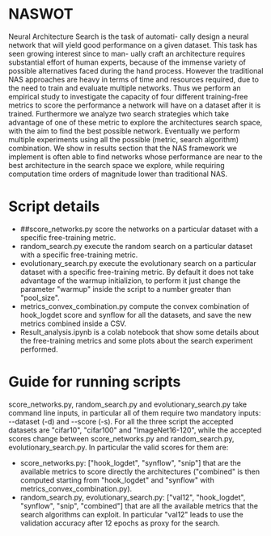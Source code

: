 # NASWOT
Neural Architecture Search is the task of automati-
cally design a neural network that will yield good performance on
a given dataset. This task has seen growing interest since to man-
ually craft an architecture requires substantial effort of human
experts, because of the immense variety of possible alternatives
faced during the hand process. However the traditional NAS
approaches are heavy in terms of time and resources required,
due to the need to train and evaluate multiple networks. Thus
we perform an empirical study to investigate the capacity of
four different training-free metrics to score the performance a
network will have on a dataset after it is trained. Furthermore we
analyze two search strategies which take advantage of one of these
metric to explore the architectures search space, with the aim to
find the best possible network. Eventually we perform multiple
experiments using all the possible (metric, search algorithm)
combination. We show in results section that the NAS framework
we implement is often able to find networks whose performance
are near to the best architecture in the search space we explore,
while requiring computation time orders of magnitude lower than
traditional NAS.

# Script details
- ##score_networks.py score the networks on a particular dataset with a specific free-training metric.
- random_search.py execute the random search on a particular dataset with a specific free-training metric.
- evolutionary_search.py execute the evolutionary search on a particular dataset with a specific free-training metric. By default it does not take advantage of the warmup initializion, to perform it just change the parameter "warmup" inside the script to a number greater than "pool_size".
- metrics_convex_combination.py compute the convex combination of hook_logdet score and synflow for all the datasets, and save the new metrics combined inside a CSV.
- Result_analysis.ipynb is a colab notebook that show some details about the free-training metrics and some plots about the search experiment performed.

# Guide for running scripts  
score_networks.py, random_search.py and evolutionary_search.py take command line inputs, in particular all of them require two mandatory inputs: --dataset (-d) and --score (-s). For all the three script the accepted datasets are "cifar10", "cifar100" and "ImageNet16-120", while the accepted scores change between score_networks.py and random_search.py, evolutionary_search.py.
In particular the valid scores for them are:
- score_networks.py: ["hook_logdet", "synflow", "snip"] that are the available metrics to score directly the architectures ("combined" is then computed starting from "hook_logdet" and "synflow" with metrics_convex_combination.py).
- random_search.py, evolutionary_search.py: ["val12", "hook_logdet", "synflow", "snip", "combined"] that are all the available metrics that the search algorithms can exploit. In particular "val12" leads to use the validation accuracy after 12 epochs as proxy for the search.

